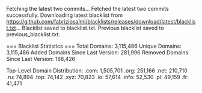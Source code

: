 Fetching the latest two commits...
Fetched the latest two commits successfully.
Downloading latest blacklist from https://github.com/fabriziosalmi/blacklists/releases/download/latest/blacklist.txt...
Blacklist saved to blacklist.txt.
Previous blacklist saved to previous_blacklist.txt.

=== Blacklist Statistics ===
Total Domains: 3,115,486
Unique Domains: 3,115,486
Added Domains Since Last Version: 281,996
Removed Domains Since Last Version: 188,426

Top-Level Domain Distribution:
  .com: 1,505,701
  .org: 251,166
  .net: 210,710
  .ru: 74,894
  .top: 74,142
  .xyz: 70,823
  .io: 57,614
  .info: 52,530
  .pl: 49,159
  .fr: 41,471
